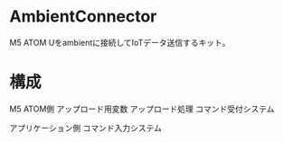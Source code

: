 # AmbientConnector
M5 ATOM Uをambientに接続してIoTデータ送信するキット。

# 構成
M5 ATOM側
アップロード用変数
アップロード処理
コマンド受付システム

アプリケーション側
コマンド入力システム

